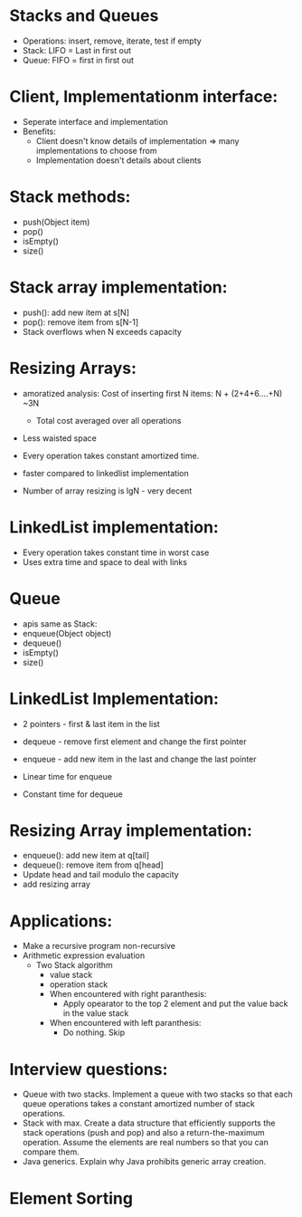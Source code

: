 # Stacks and Queues

  - Operations: insert, remove, iterate, test if empty
  - Stack: LIFO = Last in first out
  - Queue: FIFO = first in first out
  
# Client, Implementationm interface:

  - Seperate interface and implementation
  - Benefits:
    - Client doesn't know details of implementation => many implementations to choose from
    - Implementation doesn't details about clients

# Stack methods:

  - push(Object item)
  - pop()
  - isEmpty()
  - size()
  
# Stack array implementation:

  - push(): add new item at s[N]
  - pop(): remove item from s[N-1]
  - Stack overflows when N exceeds capacity
  
# Resizing Arrays:

  - amoratized analysis: Cost of inserting first N items: N + (2+4+6....+N) ~3N
    - Total cost averaged over all operations
    
  - Less waisted space
  - Every operation takes constant amortized time.
  
  - faster compared to linkedlist implementation
  - Number of array resizing is lgN - very decent

# LinkedList implementation:

  - Every operation takes constant time in worst case
  - Uses extra time and space to deal with links
  
# Queue

  - apis same as Stack:
  - enqueue(Object object)
  - dequeue()
  - isEmpty()
  - size()
  
# LinkedList Implementation:

  - 2 pointers - first & last item in the list
  - dequeue - remove first element and change the first pointer
  - enqueue - add new item in the last and change the last pointer
  
  - Linear time for enqueue
  - Constant time for dequeue
  
# Resizing Array implementation:

  - enqueue(): add new item at q[tail]
  - dequeue(): remove item from q[head]
  - Update head and tail modulo the capacity
  - add resizing array
  
# Applications:

  - Make a recursive program non-recursive
  - Arithmetic expression evaluation
    - Two Stack algorithm
      - value stack
      - operation stack
      - When encountered with right paranthesis:
        - Apply opearator to the top 2 element and put the value back in the value stack
      - When encountered with left paranthesis:
        - Do nothing. Skip

# Interview questions:

  - Queue with two stacks. Implement a queue with two stacks so that each queue operations takes a constant amortized number of stack operations.
  - Stack with max. Create a data structure that efficiently supports the stack operations (push and pop) and also a return-the-maximum operation. Assume the elements are real numbers so that you can compare them.
  - Java generics. Explain why Java prohibits generic array creation.


# Element Sorting


